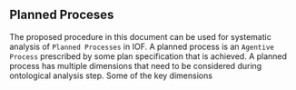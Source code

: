 
## Planned Proceses 
The proposed procedure in this document can be used for systematic analysis of `Planned Processes` in IOF. A planned process is an `Agentive Process` prescribed by some plan specification that is achieved. A planned process has multiple dimensions that need to be considered during ontological analysis step. Some of the key dimensions  
